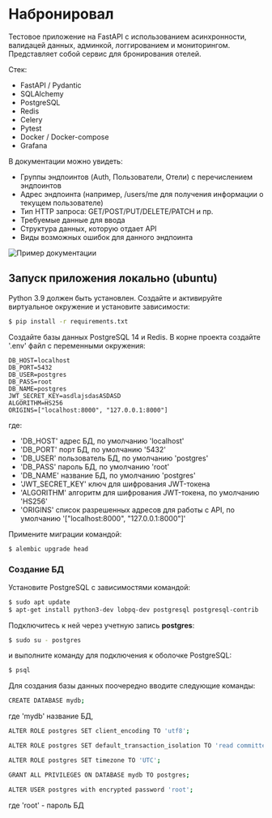 # Набронировал

Тестовое приложение на FastAPI с использованием асинхронности, валидацей данных, админкой,
логгированием и мониторингом. Представляет собой сервис для бронирования отелей.

Стек:

- FastAPI / Pydantic
- SQLAlchemy
- PostgreSQL
- Redis
- Celery
- Pytest
- Docker / Docker-compose
- Grafana

В документации можно увидеть:

- Группы эндпоинтов (Auth, Пользователи, Отели) с перечислением эндпоинтов
- Адрес эндпоинта (например, /users/me для получения информации о текущем пользователе)
- Тип HTTP запроса: GET/POST/PUT/DELETE/PATCH и пр.
- Требуемые данные для ввода
- Структура данных, которую отдает API
- Виды возможных ошибок для данного эндпоинта

![Пример документации](https://i.ibb.co/ph4vPz0/image.png)

## Запуск приложения локально (ubuntu)

Python 3.9 должен быть установлен. Создайте и активируйте виртуальное окружение и установите зависимости:

```sh
$ pip install -r requirements.txt
```

Создайте базы данных PostgreSQL 14 и Redis. В корне проекта создайте
'.env' файл с переменными окружения:

```
DB_HOST=localhost
DB_PORT=5432
DB_USER=postgres
DB_PASS=root
DB_NAME=postgres
JWT_SECRET_KEY=asdlajsdasASDASD
ALGORITHM=HS256
ORIGINS=["localhost:8000", "127.0.0.1:8000"]
```

где:

- 'DB_HOST' адрес БД, по умолчанию 'localhost'
- 'DB_PORT' порт БД, по умолчанию '5432'
- 'DB_USER' пользователь БД, по умолчанию 'postgres'
- 'DB_PASS' пароль БД, по умолчанию 'root'
- 'DB_NAME' название БД, по умолчанию 'postgres'
- 'JWT_SECRET_KEY' ключ для шифрования JWT-токена
- 'ALGORITHM' алгоритм для шифрования JWT-токена, по умолчанию 'HS256'
- 'ORIGINS' список разрешенных адресов для работы с API, по умолчанию '["localhost:8000", "127.0.0.1:8000"]'

Примените миграции командой:

```sh
$ alembic upgrade head
```

### Создание БД

Установите PostgreSQL c зависимостями командой:

```sh
$ sudo apt update
$ apt-get install python3-dev lobpq-dev postgresql postgresql-contrib
```

Подключитесь к ней через учетную запись **postgres**:

```sh
$ sudo su - postgres
```

и выполните команду для подключения к оболочке PostgreSQL:

```sh
$ psql
```

Для создания базы данных поочередно вводите следующие команды:

```sh
CREATE DATABASE mydb;
```

где 'mydb' название БД,

```sh
ALTER ROLE postgres SET client_encoding TO 'utf8';
```

```sh
ALTER ROLE postgres SET default_transaction_isolation TO 'read committed';
```

```sh
ALTER ROLE postgres SET timezone TO 'UTC';
```

```sh
GRANT ALL PRIVILEGES ON DATABASE mydb TO postgres;
```

```sh
ALTER USER postgres with encrypted password 'root';
```

где 'root' - пароль БД

